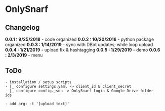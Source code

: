# OnlySnarf  

## Changelog  
**0.0.1 : 9/25/2018**
	- code organized
**0.0.2 : 10/20/2018**
	- python package organized
**0.0.3 : 1/14/2019**
	- sync with DBot updates; while loop upload
**0.0.4 : 1/21/2019**
	- upload fix & hashtagging
**0.0.5 : 1/29/2019**
	- demo
**0.0.6 : 2/3/2019**
	- menu
	
## ToDo
	- installation / setup scripts  
	- |_ configure settings.yaml -> client_id & client_secret
	- |_ configure config.json -> OnlySnarf login & Google Drive folder ids

	- add arg: -t '[upload text]'
